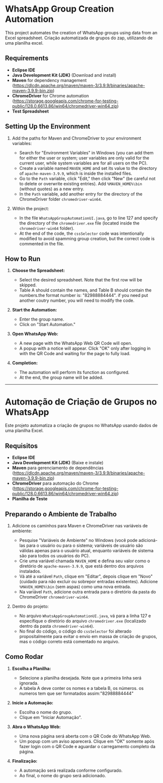 # WhatsApp Group Creation Automation

This project automates the creation of WhatsApp groups using data from an Excel spreadsheet.
Criação automatizada de grupos do zap, utilizando de uma planilha excel.

## Requirements

- **Eclipse IDE**
- **Java Development Kit (JDK)** (Download and install)
- **Maven** for dependency management (https://dlcdn.apache.org/maven/maven-3/3.9.9/binaries/apache-maven-3.9.9-bin.zip)
- **ChromeDriver** for Chrome automation (https://storage.googleapis.com/chrome-for-testing-public/128.0.6613.86/win64/chromedriver-win64.zip)
- **Test Spreadsheet**

## Setting Up the Environment

1. Add the paths for Maven and ChromeDriver to your environment variables:
   - Search for "Environment Variables" in Windows (you can add them for either the user or system; user variables are only valid for the current user, while system variables are for all users on the PC).
   - Create a variable named `MAVEN_HOME` and set its value to the directory of `apache-maven-3.9.9`, which is inside the installed files.
   - Go to the `Path` variable, click "Edit," then click "New" (be careful not to delete or overwrite existing entries). Add `%MAVEN_HOME%\bin` (without quotes) as a new entry.
   - In the `Path` variable, add another entry for the directory of the ChromeDriver folder `chromedriver-win64`.

2. Within the project:
   - In the file `WhatsAppGroupAutomationUI.java`, go to line 127 and specify the directory of the `chromedriver.exe` file (located inside the `chromedriver-win64` folder).
   - At the end of the code, the `cssSelector` code was intentionally modified to avoid spamming group creation, but the correct code is commented in the file.

## How to Run

1. **Choose the Spreadsheet:**
   - Select the desired spreadsheet. Note that the first row will be skipped.
   - Table A should contain the names, and Table B should contain the numbers.the format number is: "82988884444". if you need put another coutry number, you will need to modify the code.

2. **Start the Automation:**
   - Enter the group name.
   - Click on "Start Automation."

3. **Open WhatsApp Web:**
   - A new page with the WhatsApp Web QR Code will open.
   - A popup with a notice will appear. Click "OK" only after logging in with the QR Code and waiting for the page to fully load.

4. **Completion:**
   - The automation will perform its function as configured.
   - At the end, the group name will be added.


---

# Automação de Criação de Grupos no WhatsApp

Este projeto automatiza a criação de grupos no WhatsApp usando dados de uma planilha Excel.

## Requisitos

- **Eclipse IDE**
- **Java Development Kit (JDK)** (Baixe e instale)
- **Maven** para gerenciamento de dependências (https://dlcdn.apache.org/maven/maven-3/3.9.9/binaries/apache-maven-3.9.9-bin.zip)
- **ChromeDriver** para automação do Chrome (https://storage.googleapis.com/chrome-for-testing-public/128.0.6613.86/win64/chromedriver-win64.zip)
- **Planilha de Teste**

## Preparando o Ambiente de Trabalho

1. Adicione os caminhos para Maven e ChromeDriver nas variáveis de ambiente:
   - Pesquise "Variáveis de Ambiente" no Windows (você pode adicioná-las para o usuário ou para o sistema; variáveis de usuário são válidas apenas para o usuário atual, enquanto variáveis de sistema são para todos os usuários do PC).
   - Crie uma variável chamada `MAVEN_HOME` e defina seu valor como o diretório de `apache-maven-3.9.9`, que está dentro dos arquivos instalados.
   - Vá até a variável `Path`, clique em "Editar", depois clique em "Novo" (cuidado para não excluir ou sobrepor entradas existentes). Adicione `%MAVEN_HOME%\bin` (sem aspas) como uma nova entrada.
   - Na variável `Path`, adicione outra entrada para o diretório da pasta do ChromeDriver `chromedriver-win64`.

2. Dentro do projeto:
   - No arquivo `WhatsAppGroupAutomationUI.java`, vá para a linha 127 e especifique o diretório do arquivo `chromedriver.exe` (localizado dentro da pasta `chromedriver-win64`).
   - No final do código, o código do `cssSelector` foi alterado propositalmente para evitar o envio em massa de criação de grupos, mas o código correto está comentado no arquivo.

## Como Rodar

1. **Escolha a Planilha:**
   - Selecione a planilha desejada. Note que a primeira linha será ignorada.
   - A tabela A deve conter os nomes e a tabela B, os números. os numeros tem que ser formatados assim:"82988884444"

2. **Inicie a Automação:**
   - Escolha o nome do grupo.
   - Clique em "Iniciar Automação".

3. **Abra o WhatsApp Web:**
   - Uma nova página será aberta com o QR Code do WhatsApp Web.
   - Um popup com um aviso aparecerá. Clique em "OK" somente após fazer login com o QR Code e aguardar o carregamento completo da página.

4. **Finalização:**
   - A automação será realizada conforme configurado.
   - Ao final, o nome do grupo será adicionado.

